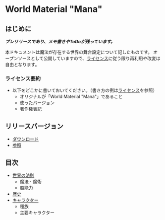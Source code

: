 # World Material "Mana"

## はじめに

***プレリリースであり、メモ書きやToDoが残っています。***

本ドキュメントは魔法が存在する世界の舞台設定について記したものです。
オープンソースとして公開していますので、[ライセンス](/LICENSE.md)に従う限り再利用や改変は自由となります。

### ライセンス要約

- 以下をどこかに書いておいてください。（書き方の例は[ライセンス](/LICENSE.md)を参照）
  - オリジナルが「World Material "Mana"」であること
  - 使ったバージョン
  - 著作権表記

## リリースバージョン

- [ダウンロード](https://github.com/nnnstet/WorldMaterial_mana/releases)
- [参照](https://github.com/nnnstet/WorldMaterial_Mana/tags)

## 目次

- [世界の法則](/world)
  - 魔法・魔術
  - 超能力
- [歴史](/history)
- [キャラクター](/character)
  - 種族
  - 主要キャラクター
